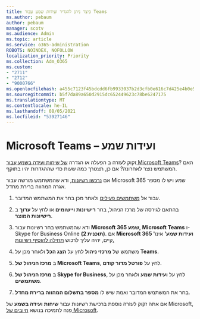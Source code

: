 ```yaml
---
title: כיצד ניתן להגדיר ועידות שמע עבור Teams
ms.author: pebaum
author: pebaum
manager: scotv
ms.audience: Admin
ms.topic: article
ms.service: o365-administration
ROBOTS: NOINDEX, NOFOLLOW
localization_priority: Priority
ms.collection: Adm_O365
ms.custom:
- "2711"
- "2712"
- "9000766"
ms.openlocfilehash: a455c7123f45bdcdd6fb9933037b2d3cfb0e616c7d425e4b0e54b2c15b7280e2
ms.sourcegitcommit: b5f7da89a650d2915dc652449623c78be6247175
ms.translationtype: MT
ms.contentlocale: he-IL
ms.lasthandoff: 08/05/2021
ms.locfileid: "53927146"
---
```

# <a name="microsoft-teams--audio-conferencing"></a>Microsoft Teams – ועידות שמע

זקוק לעזרה ב הפעלה או הגדרה [של שיחות ועידה בשמע עבור Microsoft Teams](/microsoftteams/set-up-audio-conferencing-in-teams)?  האם המשתמש נוצר לאחרונה? אם כן, תצטרך כמה שעות כדי שההגדרות יהיו בתוקף.

אם [נרכשו רשיונות](/microsoftteams/set-up-audio-conferencing-in-teams#step-2-get-and-assign-licenses), ודא שהמשתמש מורשה עבור Microsoft 365 שמע ויש לו מספר אגרה המהווה ברירת מחדל.

1. עבור אל [משתמשים פעילים](https://admin.microsoft.com/Adminportal/Home?source=applauncher#/users) ולאחר מכן בחר את המשתמש המדובר.

2. בהתאם לגירסה של מרכז הניהול, בחר **רישיונות ויישומים** או לחץ על **ערוך** ב **רישיונות המוצר**.

3. ודא שהמשתמש בחר רשיונות עבור **Microsoft 365 שמע, Microsoft Teams** ו- Skype for Business Online **(תוכנית 2)**. אם **Microsoft 365 'ועידות שמע'** אינו קיים, יהיה עליך לרכוש [תחילה להוסיף רשיונות.](/microsoftteams/teams-add-on-licensing/microsoft-teams-add-on-licensing?tabs=small-business)

4. משתמש של **מרכזי ניהול** לחץ על **הצג הכל** ולאחר מכן על **Teams**.

5. ב **מרכז הניהול של Microsoft Teams**, לחץ על **פורטל מדור קודם**.

6. ב **מרכז הניהול של Skype for Business**, לחץ על **ועידות שמע** ולאחר מכן על **משתמשים**.

7. בחר את המשתמש המדובר ואמת שיש לו **מספר בתשלום המהווה ברירת מחדל**.

אם אתה זקוק לעזרה נוספת ברכישת רשיונות עבור **שיחות ועידה בשמע** של Microsoft, פנה לתמיכה בנושא [חיובים של Microsoft](https://go.microsoft.com/fwlink/p/?linkid=518322).
